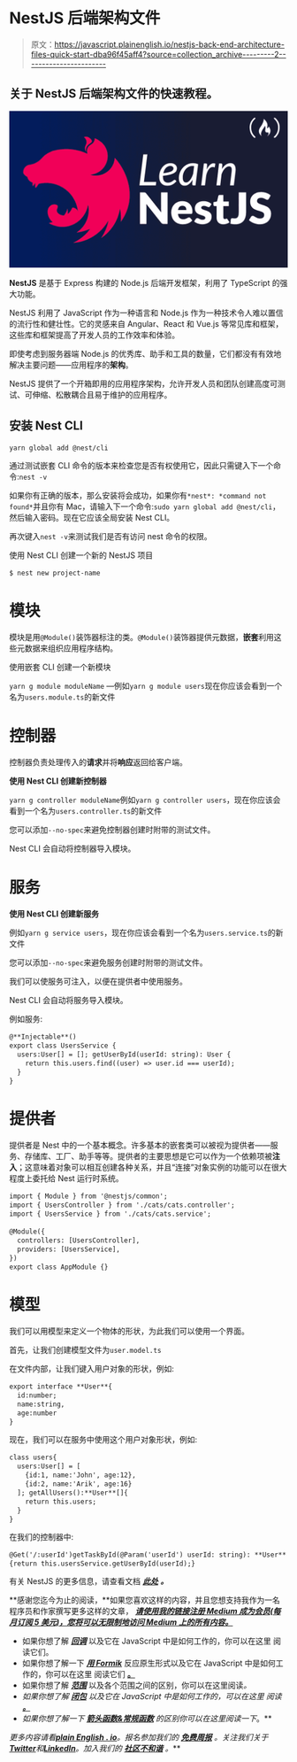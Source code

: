 # NestJS 后端架构文件

> 原文：<https://javascript.plainenglish.io/nestjs-back-end-architecture-files-quick-start-dba96f45aff4?source=collection_archive---------2----------------------->

## 关于 NestJS 后端架构文件的快速教程。

![](img/c275cc3f3e6a904683684c296f174287.png)

**NestJS** 是基于 Express 构建的 Node.js 后端开发框架，利用了 TypeScript 的强大功能。

NestJS 利用了 JavaScript 作为一种语言和 Node.js 作为一种技术令人难以置信的流行性和健壮性。它的灵感来自 Angular、React 和 Vue.js 等常见库和框架，这些库和框架提高了开发人员的工作效率和体验。

即使考虑到服务器端 Node.js 的优秀库、助手和工具的数量，它们都没有有效地解决主要问题——应用程序的**架构**。

NestJS 提供了一个开箱即用的应用程序架构，允许开发人员和团队创建高度可测试、可伸缩、松散耦合且易于维护的应用程序。

## **安装 Nest CLI**

`yarn global add @nest/cli`

通过测试嵌套 CLI 命令的版本来检查您是否有权使用它，因此只需键入下一个命令:`nest -v`

如果你有正确的版本，那么安装将会成功，如果你有`*nest*: *command not found*`并且你有 Mac，请输入下一个命令:`sudo yarn global add @nest/cli`，然后输入密码。现在它应该全局安装 Nest CLI。

再次键入`nest -v`来测试我们是否有访问 nest 命令的权限。

使用 Nest CLI 创建一个新的 NestJS 项目

```
$ nest new project-name
```

# 模块

模块是用`@Module()`装饰器标注的类。`@Module()`装饰器提供元数据，**嵌套**利用这些元数据来组织应用程序结构。

使用嵌套 CLI 创建一个新模块

`yarn g module moduleName` —例如`yarn g module users`现在你应该会看到一个名为`users.module.ts`的新文件

# 控制器

控制器负责处理传入的**请求**并将**响应**返回给客户端。

**使用 Nest CLI 创建新控制器**

`yarn g controller moduleName`例如`yarn g controller users`，现在你应该会看到一个名为`users.controller.ts`的新文件

您可以添加`--no-spec`来避免控制器创建时附带的测试文件。

Nest CLI 会自动将控制器导入模块。

# 服务

**使用 Nest CLI 创建新服务**

例如`yarn g service users`，现在你应该会看到一个名为`users.service.ts`的新文件

您可以添加`--no-spec`来避免服务创建时附带的测试文件。

我们可以使服务可注入，以便在提供者中使用服务。

Nest CLI 会自动将服务导入模块。

例如服务:

```
@**Injectable**()
export class UsersService {
  users:User[] = []; getUserById(userId: string): User {
    return this.users.find((user) => user.id === userId);
  }
}
```

# 提供者

提供者是 Nest 中的一个基本概念。许多基本的嵌套类可以被视为提供者——服务、存储库、工厂、助手等等。提供者的主要思想是它可以作为一个依赖项被**注入**；这意味着对象可以相互创建各种关系，并且“连接”对象实例的功能可以在很大程度上委托给 Nest 运行时系统。

```
import { Module } from '@nestjs/common';
import { UsersController } from './cats/cats.controller';
import { UsersService } from './cats/cats.service';

@Module({
  controllers: [UsersController],
  providers: [UsersService],
})
export class AppModule {}
```

# 模型

我们可以用模型来定义一个物体的形状，为此我们可以使用一个界面。

首先，让我们创建模型文件为`user.model.ts`

在文件内部，让我们键入用户对象的形状，例如:

```
export interface **User**{
  id:number;
  name:string,
  age:number
}
```

现在，我们可以在服务中使用这个用户对象形状，例如:

```
class users{
  users:User[] = [
    {id:1, name:'John', age:12},
    {id:2, name:'Arik', age:16}
  ]; getAllUsers():**User**[]{
    return this.users;
  }
}
```

在我们的控制器中:

```
@Get('/:userId')getTaskById(@Param('userId') userId: string): **User** {return this.usersService.getUserById(userId);}
```

有关 NestJS 的更多信息，请查看文档 [***此处***](https://docs.nestjs.com/) ***。***

**感谢您迄今为止的阅读，**如果您喜欢这样的内容，并且您想支持我作为一名程序员和作家撰写更多这样的文章， [***请使用我的链接注册 Medium 成为会员(每月订阅 5 美元)，您将可以无限制地访问 Medium 上的所有内容。***](https://medium.com/membership/@nissimzarur)

*   如果你想了解 [***回调***](https://nissimzarur.medium.com/what-is-callbacks-how-it-works-in-javascript-step-by-step-real-life-example-425bc277893) 以及它在 JavaScript 中是如何工作的，你可以在这里 阅读它们。
*   如果你想了解一下 [***用 Formik***](https://nissimzarur.medium.com/react-native-forms-formik-the-best-way-step-by-step-3bde7d02ba4f) 反应原生形式以及它在 JavaScript 中是如何工作的，你可以在这里 阅读它们 [**。**](https://nissimzarur.medium.com/react-native-forms-formik-the-best-way-step-by-step-3bde7d02ba4f)
*   如果你想了解 [***范围***](https://towardsdev.com/4-types-of-javascript-scopes-all-you-need-to-know-about-207598da120e) 以及各个范围之间的区别，你可以在这里阅读[](https://towardsdev.com/4-types-of-javascript-scopes-all-you-need-to-know-about-207598da120e)*。*
*   *如果你想了解 [***闭包***](https://nissimzarur.medium.com/what-is-closures-how-it-works-in-javascript-step-by-step-real-life-example-eb4a97c7120d) 以及它在 JavaScript 中是如何工作的，可以在这里 阅读 [**。**](https://nissimzarur.medium.com/what-is-closures-how-it-works-in-javascript-step-by-step-real-life-example-eb4a97c7120d)*
*   *如果你想了解一下 [***箭头函数&常规函数***](https://nissimzarur.medium.com/javascript-arrow-function-vs-regular-function-whats-the-difference-fast-understanding-cda1a162a355) 的区别你可以在这里阅读一下[](https://nissimzarur.medium.com/javascript-arrow-function-vs-regular-function-whats-the-difference-fast-understanding-cda1a162a355)*。**

***更多内容请看*[***plain English . io***](https://plainenglish.io/)*。报名参加我们的* [***免费周报***](http://newsletter.plainenglish.io/) *。关注我们关于*[***Twitter***](https://twitter.com/inPlainEngHQ)*和*[***LinkedIn***](https://www.linkedin.com/company/inplainenglish/)*。加入我们的* [***社区不和谐***](https://discord.gg/GtDtUAvyhW) *。***